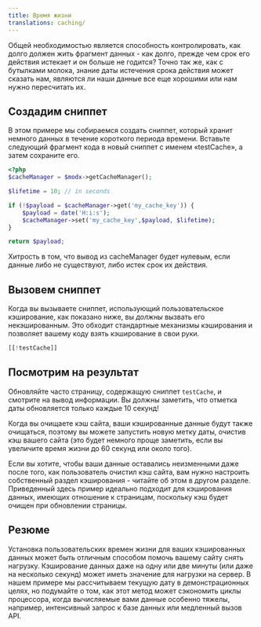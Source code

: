 ```yaml
---
title: Время жизни
translations: caching/
---
```


Общей необходимостью является способность контролировать, как долго должен жить фрагмент данных - как долго, прежде чем срок его действия истекает и он больше не годится? Точно так же, как с бутылками молока, знание даты истечения срока действия может сказать нам, являются ли наши данные все еще хорошими или нам нужно пересчитать их.

## Создадим сниппет

В этом примере мы собираемся создать сниппет, который хранит немного данных в течение короткого периода времени. Вставьте следующий фрагмент кода в новый сниппет с именем «testCache», а затем сохраните его.

```php
<?php
$cacheManager = $modx->getCacheManager();

$lifetime = 10; // in seconds

if (!$payload = $cacheManager->get('my_cache_key')) {
    $payload = date('H:i:s');
    $cacheManager->set('my_cache_key',$payload, $lifetime);
}

return $payload;
```

Хитрость в том, что вывод из cacheManager будет нулевым, если данные либо не существуют, либо истек срок их действия.

## Вызовем сниппет

Когда вы вызываете сниппет, использующий пользовательское кэширование, как показано ниже, вы *должны* вызвать его некэшированным. Это обходит стандартные механизмы кэширования и позволяет вашему коду взять кэширование в свои руки.

```php
[[!testCache]]
```

## Посмотрим на результат

Обновляйте часто страницу, содержащую сниппет `testCache`, и смотрите на вывод информации. Вы должны заметить, что отметка даты обновляется только каждые 10 секунд!

Когда вы очищаете кэш сайта, ваши кэшированные данные будут также очищаться, поэтому вы можете запустить новую метку даты, очистив кэш вашего сайта (это будет немного проще заметить, если вы увеличите время жизни до 60 секунд или около того).

Если вы хотите, чтобы ваши данные оставались неизменными даже после того, как пользователь очистил кэш сайта, вам нужно настроить собственный раздел кэширования - читайте об этом в другом разделе. Приведенный здесь пример идеально подходит для кэширования данных, имеющих отношение к страницам, поскольку кэш будет очищен при обновлении страницы.

## Резюме

Установка пользовательских времен жизни для ваших кэшированных данных может быть отличным способом помочь вашему сайту снять нагрузку. Кэширование данных даже на одну или две минуты (или даже на несколько секунд) может иметь значение для нагрузки на сервер. В нашем примере мы рассчитываем текущую дату в демонстрационных целях, но подумайте о том, как этот метод может сэкономить циклы процессора, когда вычисляемые вами данные особенно тяжелы, например, интенсивный запрос к базе данных или медленный вызов API.
